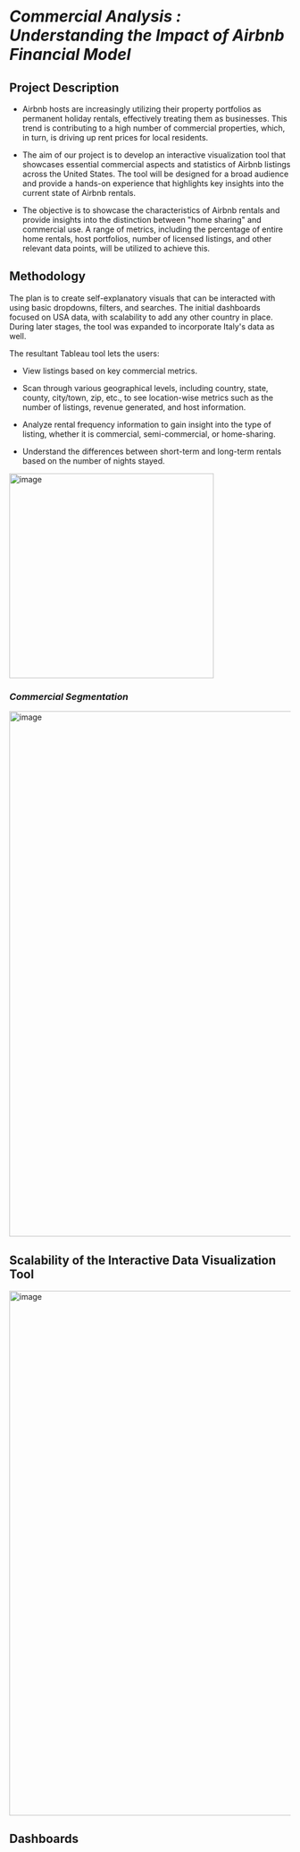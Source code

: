 # _**Commercial Analysis :  Understanding the Impact of Airbnb Financial Model**_


## **Project Description**

* Airbnb hosts are increasingly utilizing their property portfolios as permanent holiday rentals, effectively treating them as businesses. This trend is contributing to a high number of commercial properties, which, in turn, is driving up rent prices for local residents.

* The aim of our project is to develop an interactive visualization tool that showcases essential commercial aspects and statistics of Airbnb listings across the United States. The tool will be designed for a broad audience and provide a hands-on experience that highlights key insights into the current state of Airbnb rentals.

* The objective is to showcase the characteristics of Airbnb rentals and provide insights into the distinction between "home sharing" and commercial use. A range of metrics, including the percentage of entire home rentals, host portfolios, number of licensed listings, and other relevant data points, will be utilized to achieve this.

## **Methodology**

The plan is to create self-explanatory visuals that can be interacted with using basic dropdowns, filters, and searches. The initial dashboards focused on USA data, with scalability to add any other country in place. During later stages, the tool was expanded to incorporate Italy's data as well.

The resultant Tableau tool lets the users:

* View listings based on key commercial metrics.

* Scan through various geographical levels, including country, state, county, city/town, zip, etc., to see location-wise metrics such as the number of listings, revenue generated, and host information.

* Analyze rental frequency information to gain insight into the type of listing, whether it is commercial, semi-commercial, or home-sharing.

* Understand the differences between short-term and long-term rentals based on the number of nights stayed.

<img width="366" alt="image" src="https://user-images.githubusercontent.com/70052374/226818047-c615e3a1-4705-4522-af93-9a1307166222.png">



### _**Commercial Segmentation**_

<img width="939" alt="image" src="https://user-images.githubusercontent.com/70052374/226817808-05b2e2d1-fb82-4a7e-b08a-3c39249ce033.png">


## **Scalability of the Interactive Data Visualization Tool**


<img width="938" alt="image" src="https://user-images.githubusercontent.com/70052374/226817585-61186881-e22a-4f2f-8037-3ecf10aad810.png">


## **Dashboards**

